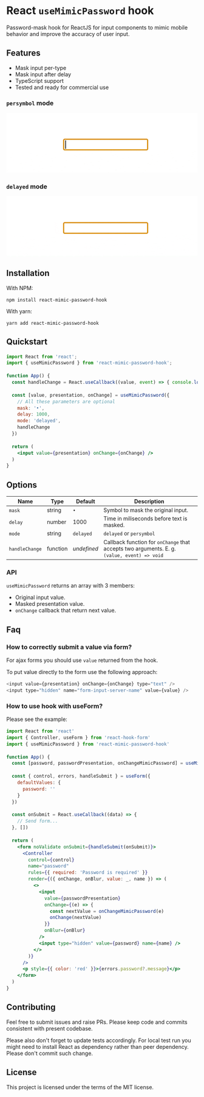 # React `useMimicPassword` hook

Password-mask hook for ReactJS for input components to mimic mobile behavior and improve the accuracy of user input.

## Features

- Mask input per-type
- Mask input after delay
- TypeScript support
- Tested and ready for commercial use

### `persymbol` mode

![Persymbol mode](docs/persymbol-demo.gif?raw=true "Persymbol mode")

### `delayed` mode

![Delayed mode](docs/delayed-demo.gif?raw=true "Delayed mode")

## Installation

With NPM:

```
npm install react-mimic-password-hook
```

With yarn:

```
yarn add react-mimic-password-hook
```

## Quickstart

```jsx
import React from 'react';
import { useMimicPassword } from 'react-mimic-password-hook';

function App() {
  const handleChange = React.useCallback((value, event) => { console.log(value) }, [])

  const [value, presentation, onChange] = useMimicPassword({
    // All these parameters are optional
    mask: '•',
    delay: 1000,
    mode: 'delayed',
    handleChange
  })

  return (
    <input value={presentation} onChange={onChange} />
  )
}
```

## Options

| Name           | Type     | Default     | Description
|----------------|----------|-------------|--------------------------------
| `mask`         | string   |  `•`        | Symbol to mask the original input.
| `delay`        | number   | 1000        | Time in miliseconds before text is masked.
| `mode`         | string   | `delayed`   | `delayed` or `persymbol`
| `handleChange` | function | *undefined* | Callback function for `onChange` that accepts two arguments. E. g. `(value, event) => void`

### API

`useMimicPassword` returns an array with 3 members:

- Original input value.
- Masked presentation value.
- `onChange` callback that return next value.

## Faq

### How to correctly submit a value via form?

For ajax forms you should use `value` returned from the hook.

To put value directly to the form use the following approach:

```js
<input value={presentation} onChange={onChange} type="text" />
<input type="hidden" name="form-input-server-name" value={value} />
```

### How to use hook with useForm?

Please see the example:

```jsx
import React from 'react'
import { Controller, useForm } from 'react-hook-form'
import { useMimicPassword } from 'react-mimic-password-hook'

function App() {
  const [password, passwordPresentation, onChangeMimicPassword] = useMimicPassword()

  const { control, errors, handleSubmit } = useForm({
    defaultValues: {
      password: ''
    }
  })

  const onSubmit = React.useCallback((data) => {
    // Send form...
  }, [])

  return (
    <form noValidate onSubmit={handleSubmit(onSubmit)}>
      <Controller
        control={control}
        name="password"
        rules={{ required: 'Password is required' }}
        render={({ onChange, onBlur, value: _, name }) => (
          <>
            <input
              value={passwordPresentation}
              onChange={(e) => {
                const nextValue = onChangeMimicPassword(e)
                onChange(nextValue)
              }}
              onBlur={onBlur}
            />
            <input type="hidden" value={password} name={name} />
          </>
        )}
      />
      <p style={{ color: 'red' }}>{errors.password?.message}</p>
    </form>
  )
}
```

## Contributing

Feel free to submit issues and raise PRs. Please keep code and commits consistent with present codebase.

Please also don't forget to update tests accordingly.
For local test run you might need to install React as dependency rather than peer dependency. Please don't commit such change.

## License

This project is licensed under the terms of the MIT license.
